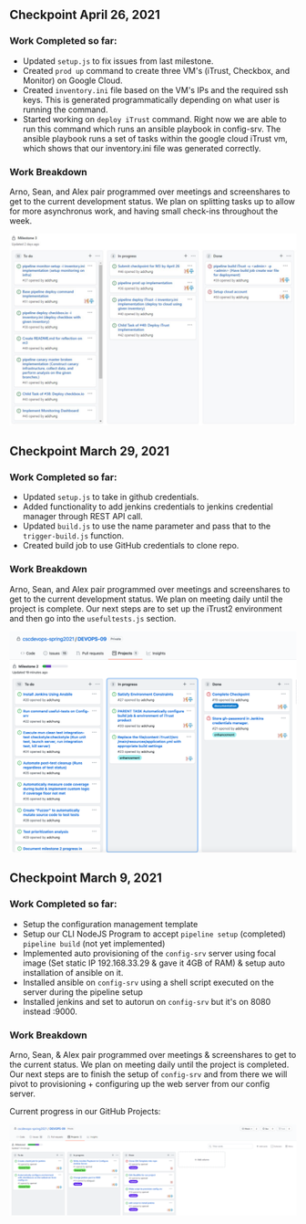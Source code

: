 ## Checkpoint April 26, 2021

### Work Completed so far:
- Updated `setup.js` to fix issues from last milestone.
- Created `prod up` command to create three VM's (iTrust, Checkbox, and Monitor) on Google Cloud.
- Created `inventory.ini` file based on the VM's IPs and the required ssh keys. This is generated programmatically depending on what user is running the command.
- Started working on `deploy iTrust` command. Right now we are able to run this command which runs an ansible playbook in config-srv. The ansible playbook runs a set of tasks within the google cloud iTrust vm, which shows that our inventory.ini file was generated correctly.

### Work Breakdown
Arno, Sean, and Alex pair programmed over meetings and screenshares to get to the current development status. We plan on splitting tasks up to allow for more asynchronus work, and having small check-ins throughout the week.

![milestone3project](artifacts/projCheckpointForMilestone3.jpg)

## Checkpoint March 29, 2021

### Work Completed so far:
- Updated `setup.js` to take in github credentials.
- Added functionality to add jenkins credentials to jenkins credential manager through REST API call.
- Updated `build.js` to use the name parameter and pass that to the `trigger-build.js` function.
- Created build job to use GitHub credentials to clone repo. 

### Work Breakdown
Arno, Sean, and Alex pair programmed over meetings and screenshares to get to the current development status. We plan on meeting daily until the project is complete. Our next steps are to set up the iTrust2 environment and then go into the `usefultests.js` section.

![milestone2project](artifacts/milestone2project.png)

## Checkpoint March 9, 2021

### Work Completed so far:
- Setup the configuration management template
- Setup our CLI NodeJS Program to accept `pipeline setup` (completed) `pipeline build` (not yet implemented)
- Implemented auto provisioning of the `config-srv` server using focal image (Set static IP 192.168.33.29 & gave it 4GB of RAM) & setup auto installation of ansible on it.
- Installed ansible on `config-srv` using a shell script executed on the server during the pipeline setup
- Installed jenkins and set to autorun on `config-srv` but it's on 8080 instead :9000.

### Work Breakdown
Arno, Sean, & Alex pair programmed over meetings & screenshares to get to the current status. We plan on meeting daily until the project is completed. Our next steps are to finish the setup of `config-srv` and from there we will pivot to provisioning + configuring up the web server from our config server.

Current progress in our GitHub Projects:

![img](artifacts/githubprojects.png)

